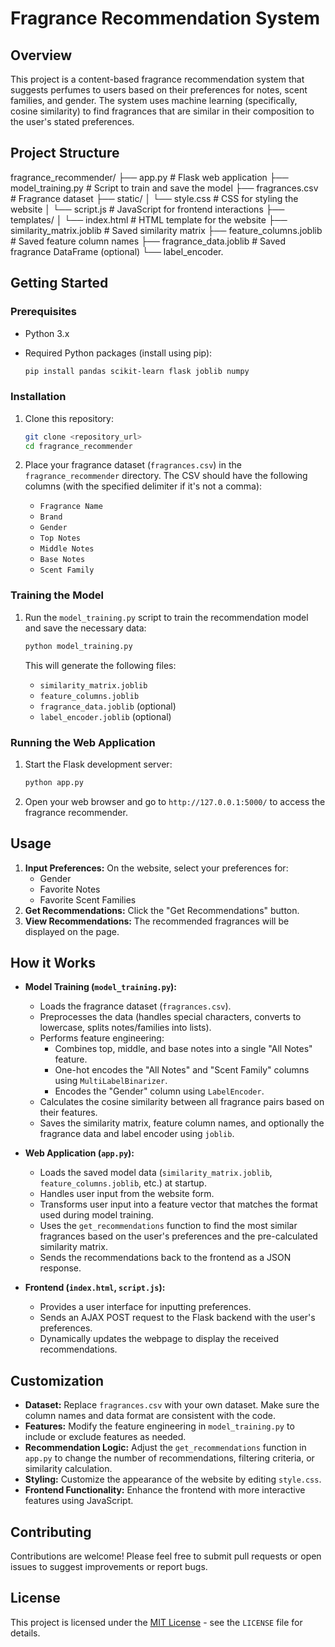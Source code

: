# Fragrance Recommendation System

## Overview

This project is a content-based fragrance recommendation system that suggests perfumes to users based on their preferences for notes, scent families, and gender. The system uses machine learning (specifically, cosine similarity) to find fragrances that are similar in their composition to the user's stated preferences.

## Project Structure

fragrance_recommender/
├── app.py               # Flask web application
├── model_training.py    # Script to train and save the model
├── fragrances.csv       # Fragrance dataset
├── static/
│   └── style.css        # CSS for styling the website
│   └── script.js         # JavaScript for frontend interactions
├── templates/
│   └── index.html       # HTML template for the website
├── similarity_matrix.joblib # Saved similarity matrix
├── feature_columns.joblib  # Saved feature column names
├── fragrance_data.joblib   # Saved fragrance DataFrame (optional)
└── label_encoder.

## Getting Started

### Prerequisites

*   Python 3.x
*   Required Python packages (install using pip):

    ```bash
    pip install pandas scikit-learn flask joblib numpy
    ```

### Installation

1.  Clone this repository:

    ```bash
    git clone <repository_url>
    cd fragrance_recommender
    ```

2.  Place your fragrance dataset (`fragrances.csv`) in the `fragrance_recommender` directory. The CSV should have the following columns (with the specified delimiter if it's not a comma):

    *   `Fragrance Name`
    *   `Brand`
    *   `Gender`
    *   `Top Notes`
    *   `Middle Notes`
    *   `Base Notes`
    *   `Scent Family`

### Training the Model

1.  Run the `model_training.py` script to train the recommendation model and save the necessary data:

    ```bash
    python model_training.py
    ```

    This will generate the following files:

    *   `similarity_matrix.joblib`
    *   `feature_columns.joblib`
    *   `fragrance_data.joblib` (optional)
    *   `label_encoder.joblib` (optional)

### Running the Web Application

1.  Start the Flask development server:

    ```bash
    python app.py
    ```

2.  Open your web browser and go to `http://127.0.0.1:5000/` to access the fragrance recommender.

## Usage

1.  **Input Preferences:** On the website, select your preferences for:
    *   Gender
    *   Favorite Notes
    *   Favorite Scent Families
2.  **Get Recommendations:** Click the "Get Recommendations" button.
3.  **View Recommendations:** The recommended fragrances will be displayed on the page.

## How it Works

*   **Model Training (`model_training.py`):**
    *   Loads the fragrance dataset (`fragrances.csv`).
    *   Preprocesses the data (handles special characters, converts to lowercase, splits notes/families into lists).
    *   Performs feature engineering:
        *   Combines top, middle, and base notes into a single "All Notes" feature.
        *   One-hot encodes the "All Notes" and "Scent Family" columns using `MultiLabelBinarizer`.
        *   Encodes the "Gender" column using `LabelEncoder`.
    *   Calculates the cosine similarity between all fragrance pairs based on their features.
    *   Saves the similarity matrix, feature column names, and optionally the fragrance data and label encoder using `joblib`.

*   **Web Application (`app.py`):**
    *   Loads the saved model data (`similarity_matrix.joblib`, `feature_columns.joblib`, etc.) at startup.
    *   Handles user input from the website form.
    *   Transforms user input into a feature vector that matches the format used during model training.
    *   Uses the `get_recommendations` function to find the most similar fragrances based on the user's preferences and the pre-calculated similarity matrix.
    *   Sends the recommendations back to the frontend as a JSON response.

*   **Frontend (`index.html`, `script.js`):**
    *   Provides a user interface for inputting preferences.
    *   Sends an AJAX POST request to the Flask backend with the user's preferences.
    *   Dynamically updates the webpage to display the received recommendations.

## Customization

*   **Dataset:** Replace `fragrances.csv` with your own dataset. Make sure the column names and data format are consistent with the code.
*   **Features:** Modify the feature engineering in `model_training.py` to include or exclude features as needed.
*   **Recommendation Logic:** Adjust the `get_recommendations` function in `app.py` to change the number of recommendations, filtering criteria, or similarity calculation.
*   **Styling:** Customize the appearance of the website by editing `style.css`.
*   **Frontend Functionality:** Enhance the frontend with more interactive features using JavaScript.

## Contributing

Contributions are welcome! Please feel free to submit pull requests or open issues to suggest improvements or report bugs.

## License

This project is licensed under the [MIT License](LICENSE) - see the `LICENSE` file for details.

